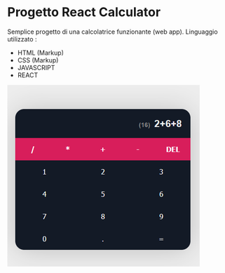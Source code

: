 # Progetto React Calculator

Semplice progetto di una calcolatrice funzionante (web app). Linguaggio utilizzato :

- HTML (Markup)
- CSS (Markup)
- JAVASCRIPT
- REACT

![Screenshot del progetto](./react-calculator.png)
